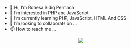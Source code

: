- 👋 Hi, I’m Rohesa Sidiq Permana
- 👀 I’m interested in PHP and JavaScript
- 🌱 I’m currently learning PHP, JavaScript, HTML And CSS
- 💞️ I’m looking to collaborate on ...
- 📫 How to reach me ...

<!-- ![visitors](https://visitor-badge.glitch.me/badge?page_id=page.id) -->
<!-- [![Top Langs](https://github-readme-stats.vercel.app/api/top-langs/?username=Rohesa123&layout=compact)](https://github.com/Rohesa123/github-readme-stats) -->
<center>
<a href="https://github.com/Rohesa123/github-readme-stats">
  <img align="center" src="https://github-readme-stats.vercel.app/api/top-langs/?username=Rohesa123&layout=compact" />
</a>
</center>

<!---
Rohesa123/Rohesa123 is a ✨ special ✨ repository because its `README.md` (this file) appears on your GitHub profile.
You can click the Preview link to take a look at your changes.
--->
